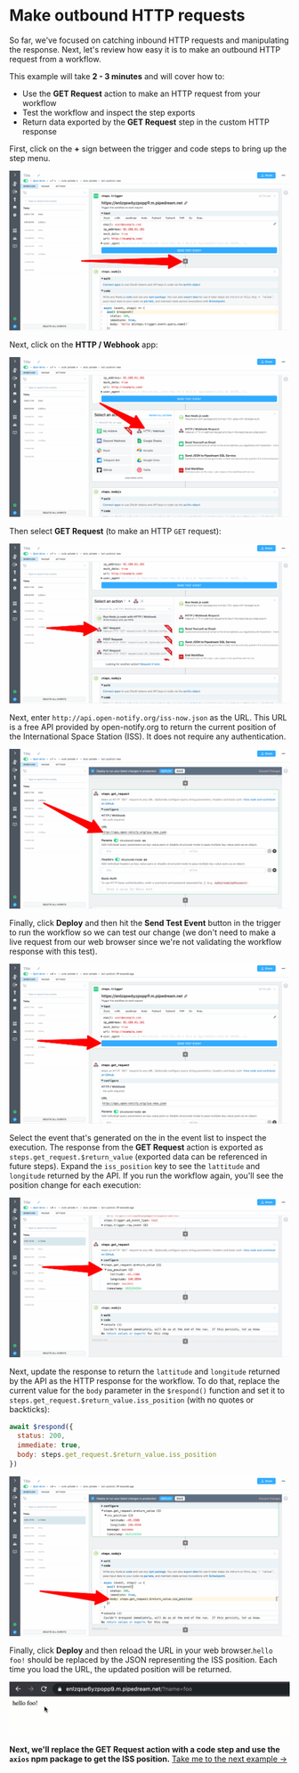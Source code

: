# Make outbound HTTP requests

So far, we've focused on catching inbound HTTP requests and manipulating the response. Next, let's review how easy it is to make an outbound HTTP request from a workflow. 

This example will take  **2 - 3 minutes** and will cover how to:

- Use the **GET Request** action to make an HTTP request from your workflow
- Test the workflow and inspect the step exports
- Return data exported by the **GET Request** step in the custom HTTP response

First, click on the **+** sign between the trigger and code steps to bring up the step menu.

![image-20210516204038767](../images/image-20210516204038767.png)

Next, click on the **HTTP / Webhook** app:

![image-20210516204148639](../images/image-20210516204148639.png)

Then select **GET Request** (to make an HTTP `GET` request):

![image-20210516204229156](../images/image-20210516204229156.png)

Next, enter `http://api.open-notify.org/iss-now.json` as the URL. This URL is a free API provided by open-notify.org  to return the current position of the International Space Station (ISS). It does not require any authentication.

![image-20210516210136157](../images/image-20210516210136157.png)

Finally, click **Deploy** and then hit the **Send Test Event** button in the trigger to run the workflow so we can test our change (we don't need to make a live request from our web browser since we're not validating the workflow response with this test).

![image-20210516210434021](../images/image-20210516210434021.png)

Select the event that's generated on the in the event list to inspect the execution. The response from the **GET Request** action is exported as `steps.get_request.$return_value` (exported data can be referenced in future steps). Expand the `iss_position` key to see the `lattitude` and `longitude` returned by the API. If you run the workflow again, you'll see the position change for each execution:

![image-20210516210735882](../images/image-20210516210735882.png)

Next, update the response to return the `lattitude` and `longitude` returned by the API as the HTTP response for the workflow. To do that, replace the current value for the `body` parameter in the `$respond()` function and set it to `steps.get_request.$return_value.iss_position` (with no quotes or backticks):

```javascript
await $respond({
  status: 200,
  immediate: true,
  body: steps.get_request.$return_value.iss_position
})
```

![image-20210516211333394](../images/image-20210516211333394.png)

Finally, click **Deploy** and then reload the URL in your web browser.`hello foo!` should be replaced by the JSON representing the ISS position. Each time you load the URL, the updated position will be returned.

![iss_position](./iss_position-1824870.gif)

**Next, we'll replace the GET Request action with a code step and use the `axios` npm package to get the ISS position.** [Take me to the next example &rarr;](../using-npm-packages/) 

